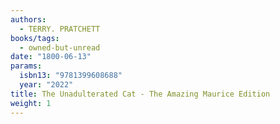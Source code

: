 ```yaml
---
authors:
  - TERRY. PRATCHETT
books/tags:
  - owned-but-unread
date: "1800-06-13"
params:
  isbn13: "9781399608688"
  year: "2022"
title: The Unadulterated Cat - The Amazing Maurice Edition
weight: 1
---
```


<!--more-->
